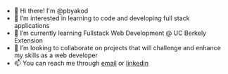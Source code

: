 - 👋 Hi there! I'm @pbyakod
- 👀 I’m interested in learning to code and developing full stack applications
- 🌱 I’m currently learning Fullstack Web Development @ UC Berkely Extension
- 💞️ I’m looking to collaborate on projects that will challenge and enhance my skills as a web developer
- 📫 You can reach me through <a href="mailto:pranav.byakod@gmail.com">email</a> or <a href="https://www.linkedin.com/in/pranavbyakod/">linkedin</a>
